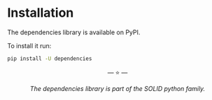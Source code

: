 # Installation

The dependencies library is available on PyPI.

To install it run:

```bash
pip install -U dependencies
```

<p align="center">&mdash; ⭐️ &mdash;</p>
<p align="center"><i>The dependencies library is part of the SOLID python family.</i></p>
